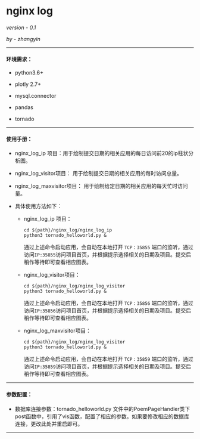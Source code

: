 # nginx log

*version - 0.1*

*by - zhangyin*

******

####  环境需求： 

* python3.6+ 


* plotly 2.7+
* mysql.connector
* pandas
* tornado

*******

#### 使用手册：

* nginx_log_ip 项目：用于绘制提交日期的相关应用的每日访问前20的ip柱状分析图。

* nginx_log_visitor项目： 用于绘制提交日期的相关应用的每时访问总量。

* nginx_log_maxvisitor项目： 用于绘制给定日期的相关应用的每天忙时访问量。

* 具体使用方法如下：

  * nginx_log_ip 项目：

    ```
    cd ${path}/nginx_log/nginx_log_ip
    python3 tornado_helloworld.py &
    ```

    通过上述命令启动应用，会自动在本地打开 `TCP：35855` 端口的监听，通过访问`IP:35855`访问项目首页，并根据提示选择相关的日期及项目。提交后稍作等待即可查看相应图表。

  * nginx_log_visitor项目：

    ```
    cd ${path}/nginx_log/nginx_log_visitor
    python3 tornado_helloworld.py &
    ```

    通过上述命令启动应用，会自动在本地打开 `TCP：35856` 端口的监听，通过访问`IP:35856`访问项目首页，并根据提示选择相关的日期及项目。提交后稍作等待即可查看相应图表。

  * nginx_log_maxvisitor项目：

    ```
    cd ${path}/nginx_log/nginx_log_visitor
    python3 tornado_helloworld.py &
    ```

    通过上述命令启动应用，会自动在本地打开 `TCP：35859` 端口的监听，通过访问`IP:35859`访问项目首页，并根据提示选择相关的日期及项目。提交后稍作等待即可查看相应图表。

*******

#### 参数配置：

* 数据库连接参数：tornado_helloworld.py 文件中的PoemPageHandler类下post函数中，引用了vis函数，配置了相应的参数。如果要修改相应的数据库连接，更改此处并重启即可。

*****












